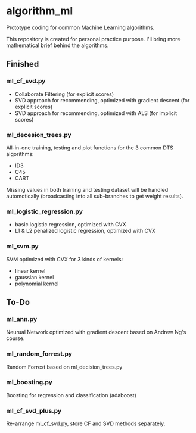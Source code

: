 # algorithm_ml

Prototype coding for common Machine Learning algorithms. 

This repository is created for personal practice purpose. I'll bring more mathematical brief behind the algorithms.

## Finished
### ml_cf_svd.py 
- Collaborate Filtering (for explicit scores)
- SVD approach for recommending, optimized with gradient descent (for explicit scores)
- SVD approach for recommending, optimized with ALS (for implicit scores)

### ml_decesion_trees.py
All-in-one training, testing and plot functions for the 3 common DTS algorithms:
- ID3
- C45
- CART

Missing values in both training and testing dataset will be handled automotically (broadcasting into all sub-branches to get weight results).

### ml_logistic_regression.py
- basic logistic regression, optimized with CVX
- L1 & L2 penalized logistic regression, optimized with CVX

### ml_svm.py
SVM optimized with CVX for 3 kinds of kernels:
- linear kernel
- gaussian kernel
- polynomial kernel

## To-Do 
### ml_ann.py
Neurual Network optimized with gradient descent based on Andrew Ng's course.

### ml_random_forrest.py
Random Forrest based on ml_decision_trees.py

### ml_boosting.py
Boosting for regression and classification (adaboost)

### ml_cf_svd_plus.py
Re-arrange ml_cf_svd.py, store CF and SVD methods separately.
